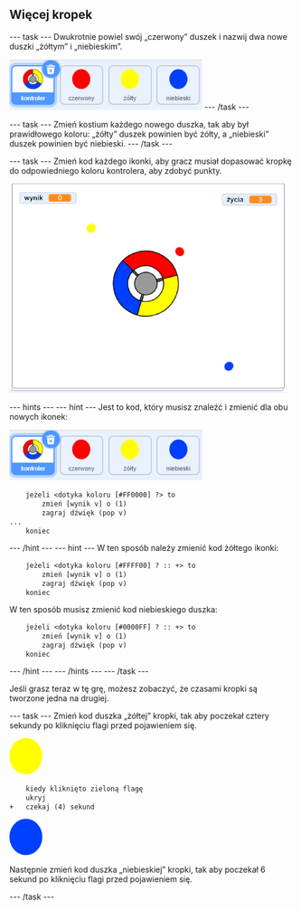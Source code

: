 ## Więcej kropek

--- task --- Dwukrotnie powiel swój „czerwony” duszek i nazwij dwa nowe duszki „żółtym” i „niebieskim”.

![zrzut ekranu](images/dots-more-dots.png) --- /task ---

--- task --- Zmień kostium każdego nowego duszka, tak aby był prawidłowego koloru: „żółty” duszek powinien być żółty, a „niebieski” duszek powinien być niebieski. --- /task ---

--- task --- Zmień kod każdego ikonki, aby gracz musiał dopasować kropkę do odpowiedniego koloru kontrolera, aby zdobyć punkty.

![zrzut ekranu](images/dots-all-test.png)

--- hints ---
 --- hint --- Jest to kod, który musisz znaleźć i zmienić dla obu nowych ikonek:

![zrzut ekranu](images/dots-more-dots.png)

```blocks3
    jeżeli <dotyka koloru [#FF0000] ?> to 
        zmień [wynik v] o (1)
        zagraj dźwięk (pop v)
...
    koniec
```

--- /hint --- --- hint --- W ten sposób należy zmienić kod żółtego ikonki:

```blocks3
    jeżeli <dotyka koloru [#FFFF00] ? :: +> to 
        zmień [wynik v] o (1)
        zagraj dźwięk (pop v)
    koniec
```

W ten sposób musisz zmienić kod niebieskiego duszka:

```blocks3
    jeżeli <dotyka koloru [#0000FF] ? :: +> to 
        zmień [wynik v] o (1)
        zagraj dźwięk (pop v)
    koniec
```

--- /hint --- --- /hints --- --- /task ---

Jeśli grasz teraz w tę grę, możesz zobaczyć, że czasami kropki są tworzone jedna na drugiej.

--- task --- Zmień kod duszka „żółtej” kropki, tak aby poczekał cztery sekundy po kliknięciu flagi przed pojawieniem się.

![Żółta kropka](images/yellow-sprite.png)

```blocks3
    kiedy kliknięto zieloną flagę
    ukryj
+   czekaj (4) sekund
```

![Niebieska kropka](images/blue-sprite.png)

Następnie zmień kod duszka „niebieskiej” kropki, tak aby poczekał 6 sekund po kliknięciu flagi przed pojawieniem się.

--- /task ---